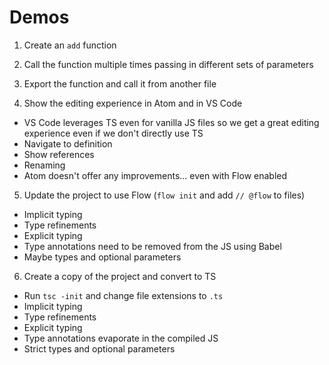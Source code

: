 
# Demos

1) Create an `add` function

2) Call the function multiple times passing in different sets of parameters

3) Export the function and call it from another file

4) Show the editing experience in Atom and in VS Code
 * VS Code leverages TS even for vanilla JS files so we get a great editing experience even if we don't directly use TS
  * Navigate to definition
  * Show references
  * Renaming
 * Atom doesn't offer any improvements... even with Flow enabled

5) Update the project to use Flow (`flow init` and add `// @flow` to files)
 * Implicit typing
 * Type refinements
 * Explicit typing
  * Type annotations need to be removed from the JS using Babel
 * Maybe types and optional parameters

6) Create a copy of the project and convert to TS
 * Run `tsc -init` and change file extensions to `.ts`
 * Implicit typing
 * Type refinements
 * Explicit typing
  * Type annotations evaporate in the compiled JS
 * Strict types and optional parameters
